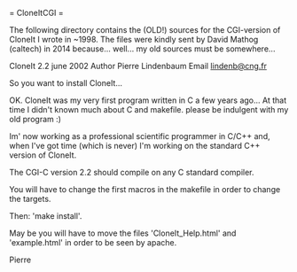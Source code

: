 = CloneItCGI =

The following directory contains the (OLD!) sources for the CGI-version of CloneIt I wrote in ~1998.
The files were kindly sent by David Mathog (caltech) in 2014 because... well... my old sources must be somewhere...





 


CloneIt 2.2									june 2002
Author Pierre Lindenbaum
Email lindenb@cng.fr

So you want to install CloneIt...

OK. CloneIt was my very first program written in C a few years
ago... At that time I didn't known much about C and makefile.
please be indulgent with my old program :)

Im' now working as a professional scientific programmer
in C/C++ and, when I've got time (which is never) I'm
working on the standard C++ version of CloneIt.

The CGI-C version 2.2 should compile on any C standard
compiler.

You will have to change the first macros in the makefile in
order to change the targets.

Then: 'make install'.

May be you will have to move the files 'CloneIt_Help.html' and 'example.html'
in order to be seen by apache.

Pierre


